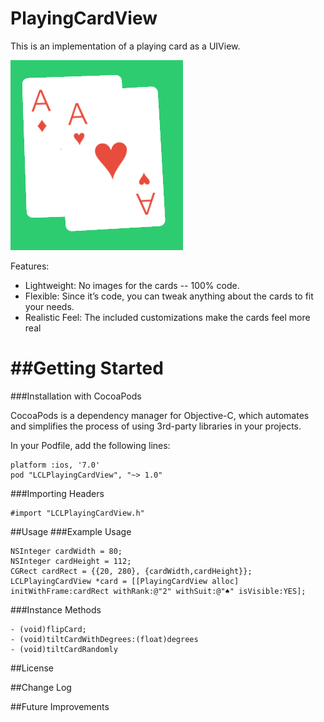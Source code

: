 PlayingCardView
===============

This is an implementation of a playing card as a UIView. 

![image](LCLPlayingCardViewScreenshot.png)

Features:
- Lightweight:  No images for the cards -- 100% code.
- Flexible: Since it’s code, you can tweak anything about the cards to fit your needs.
- Realistic Feel:  The included customizations make the cards feel more real


##Getting Started
===============
###Installation with CocoaPods

CocoaPods is a dependency manager for Objective-C, which automates and simplifies the process of using 3rd-party libraries in your projects.

In your Podfile, add the following lines:
```ios
platform :ios, '7.0'
pod "LCLPlayingCardView", "~> 1.0"
```

###Importing Headers
```ios
#import "LCLPlayingCardView.h"
```


##Usage
###Example Usage
```ios
NSInteger cardWidth = 80;
NSInteger cardHeight = 112;
CGRect cardRect = {{20, 280}, {cardWidth,cardHeight}};
LCLPlayingCardView *card = [[PlayingCardView alloc] initWithFrame:cardRect withRank:@"2" withSuit:@"♠" isVisible:YES];
```

###Instance Methods
```ios
- (void)flipCard;
- (void)tiltCardWithDegrees:(float)degrees
- (void)tiltCardRandomly
```


##License


##Change Log


##Future Improvements
